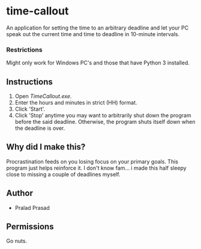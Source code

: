 # time-callout
An application for setting the time to an arbitrary deadline and let your PC speak out the current time and time to deadline in 10-minute intervals.

### Restrictions
Might only work for Windows PC's and those that have Python 3 installed. 

## Instructions
1. Open *TimeCallout.exe*. 
2. Enter the hours and minutes in strict (HH) format. 
3. Click 'Start'. 
4. Click 'Stop' anytime you may want to arbitrarily shut down the program before the said deadline. Otherwise, the program shuts itself down when the deadline is over. 

## Why did I make this?
Procrastination feeds on you losing focus on your primary goals. This program just helps reinforce it. I don't know fam... i made this half sleepy close to missing a couple of deadlines myself.

## Author
+ Pralad Prasad

## Permissions
Go nuts.
